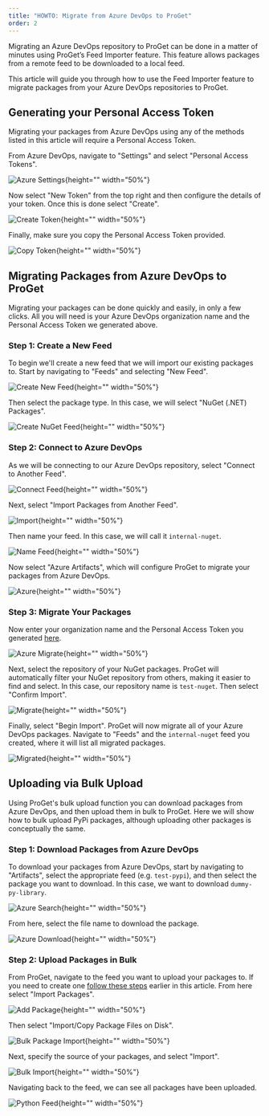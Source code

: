 ```yaml
---
title: "HOWTO: Migrate from Azure DevOps to ProGet"
order: 2
---
```


Migrating an Azure DevOps repository to ProGet can be done in a matter of minutes using ProGet’s Feed Importer feature. This feature allows packages from a remote feed to be downloaded to a local feed. 

This article will guide you through how to use the Feed Importer feature to migrate packages from your Azure DevOps repositories to ProGet. 

## Generating your Personal Access Token
Migrating your packages from Azure DevOps using any of the methods listed in this article will require a Personal Access Token. 

From Azure DevOps, navigate to "Settings" and select "Personal Access Tokens".

![Azure Settings](/resources/docs/azure-settings-pat.png){height="" width="50%"}

Now select "New Token" from the top right and then configure the details of your token. Once this is done select "Create".

![Create Token](/resources/docs/azure-pat-create.png){height="" width="50%"}

Finally, make sure you copy the Personal Access Token provided.

![Copy Token](/resources/docs/azure-pat-save.png){height="" width="50%"}

## Migrating Packages from Azure DevOps to ProGet
Migrating your packages can be done quickly and easily, in only a few clicks. All you will need is your Azure DevOps organization name and the Personal Access Token we generated above.

### Step 1: Create a New Feed
To begin we'll create a new feed that we will import our existing packages to. Start by navigating to "Feeds" and selecting "New Feed".

![Create New Feed](/resources/docs/proget-feeds-createnewfeed.png){height="" width="50%"}

Then select the package type. In this case, we will select "NuGet (.NET) Packages".

![Create NuGet Feed](/resources/docs/proget-newfeed-nugetselect.png){height="" width="50%"}

### Step 2: Connect to Azure DevOps
As we will be connecting to our Azure DevOps repository, select "Connect to Another Feed".

![Connect Feed](/resources/docs/proget-createfeed-anotherfeed.png){height="" width="50%"}

Next, select "Import Packages from Another Feed".

![Import](/resources/docs/proget-createfeed-importpackages.png){height="" width="50%"}

Then name your feed. In this case, we will call it `internal-nuget`.

![Name Feed](/resources/docs/proget-createfeed-name.png){height="" width="50%"}

Now select "Azure Artifacts", which will configure ProGet to migrate your packages from Azure DevOps.

![Azure](/resources/docs/proget-createfeed-migrate-azure.png){height="" width="50%"}

### Step 3: Migrate Your Packages
Now enter your organization name and the Personal Access Token you generated [here](#generating-your-personal-access-token-pat). 

![Azure Migrate](/resources/docs/proget-migrate-azure.png){height="" width="50%"}

Next, select the repository of your NuGet packages. ProGet will automatically filter your NuGet repository from others, making it easier to find and select. In this case, our repository name is `test-nuget`. Then select "Confirm Import".

![Migrate](/resources/docs/proget-migrate-azure-feed.png){height="" width="50%"}

Finally, select "Begin Import". ProGet will now migrate all of your Azure DevOps packages. Navigate to "Feeds" and the `internal-nuget` feed you created, where it will list all migrated packages.

![Migrated](/resources/docs/proget-nugetfeed-fakepackages.png){height="" width="50%"}

## Uploading via Bulk Upload
Using ProGet's bulk upload function you can download packages from Azure DevOps, and then upload them in bulk to ProGet. Here we will show how to bulk upload PyPi packages, although uploading other packages is conceptually the same.

### Step 1: Download Packages from Azure DevOps
To download your packages from Azure DevOps, start by navigating to "Artifacts", select the appropriate feed (e.g. `test-pypi`), and then select the package you want to download. In this case, we want to download `dummy-py-library`.

![Azure Search](/resources/docs/azure-feeds-selectpackage.png){height="" width="50%"}

From here, select the file name to download the package.

![Azure Download](/resources/docs/azure-feeds-downloadpackage.png){height="" width="50%"}

### Step 2: Upload Packages in Bulk
From ProGet, navigate to the feed you want to upload your packages to. If you need to create one [follow these steps](#step-1-create-a-new-feed) earlier in this article. From here select "Import Packages".

![Add Package](/resources/docs/proget-python-addpackage.png){height="" width="50%"}

Then select "Import/Copy Package Files on Disk".

![Bulk Package Import](/resources/docs/proget-python-addpackage-bulkimport.png){height="" width="50%"}

Next, specify the source of your packages, and select "Import".

![Bulk Import](/resources/docs/proget-python-bulkimport.png){height="" width="50%"}

Navigating back to the feed, we can see all packages have been uploaded.

![Python Feed](/resources/docs/proget-python-feed.png){height="" width="50%"}